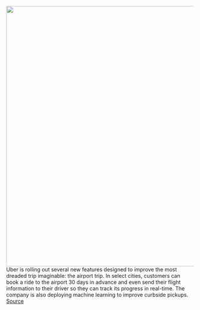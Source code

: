 <img src='https://cdn.vox-cdn.com/thumbor/koDvTqNS9SUDOwvqWwslX_uf7tQ=/0x0:5000x3333/1200x800/filters:focal(2100x1267:2900x2067)/cdn.vox-cdn.com/uploads/chorus_image/image/69958426/1228126348.0.jpg' width='700px' /><br/>
Uber is rolling out several new features designed to improve the most dreaded trip imaginable: the airport trip. In select cities, customers can book a ride to the airport 30 days in advance and even send their flight information to their driver so they can track its progress in real-time. The company is also deploying machine learning to improve curbside pickups.
<a href='https://www.theverge.com/2021/10/6/22710870/uber-airport-reserve-advanced-booking-flight-tracking'> Source <a/>